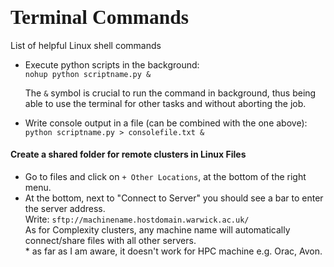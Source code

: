 ## <span style="font-family:fantasy; font-size:1.5em;">Terminal Commands</span>
List of helpful Linux shell commands


- Execute python scripts in the background:\
  `nohup python scriptname.py &`

  The `&` symbol is crucial to run the command in background, thus being able to use the terminal for other tasks and without aborting the job.

- Write console output in a file (can be combined with the one above):\
  `python scriptname.py > consolefile.txt &`


#### Create a shared folder for remote clusters in Linux Files
- Go to files and click on `+ Other Locations`, at the bottom of the right menu.
- At the bottom, next to "Connect to Server" you should see a bar to enter the server address.\
Write: `sftp://machinename.hostdomain.warwick.ac.uk/`\
As for Complexity clusters, any machine name will automatically connect/share files with all other servers.\
\* as far as I am aware, it doesn't work for HPC machine e.g. Orac, Avon.

